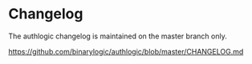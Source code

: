 # Changelog

The authlogic changelog is maintained on the master branch only.

https://github.com/binarylogic/authlogic/blob/master/CHANGELOG.md
